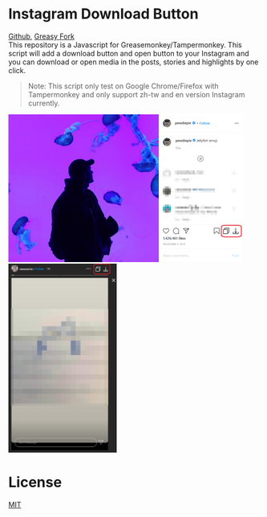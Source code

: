 # Instagram Download Button
[Github](https://github.com/y252328/Instagram_Download_Button), [Greasy Fork](https://greasyfork.org/zh-TW/scripts/406535-instagram-download-button) \
This repository is a Javascript for Greasemonkey/Tampermonkey. This script will add a download button and open button to your Instagram and you can download or open media in the posts, stories and highlights by one click.

> Note: This script only test on Google Chrome/Firefox with Tampermonkey and only support zh-tw and en version Instagram currently.

<img src="img/post.png" alt="drawing" width="467" height="294"/>
<br/>
<img src="img/story&highlight.png" alt="drawing" width="216" height="376"/>

# License
[MIT](https://github.com/y252328/Instagram_Download_Button/blob/master/LICENSE)